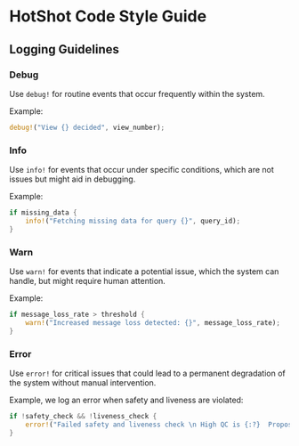# HotShot Code Style Guide

## Logging Guidelines

### Debug
Use `debug!` for routine events that occur frequently within the system.

Example:
```rust
debug!("View {} decided", view_number);
```

### Info
Use `info!` for events that occur under specific conditions, which are not issues but might aid in debugging.

Example:
```rust
if missing_data {
    info!("Fetching missing data for query {}", query_id);
}
```

### Warn
Use `warn!` for events that indicate a potential issue, which the system can handle, but might require human attention.

Example:
```rust
if message_loss_rate > threshold {
    warn!("Increased message loss detected: {}", message_loss_rate);
}
```

### Error
Use `error!` for critical issues that could lead to a permanent degradation of the system without manual intervention.

Example, we log an error when safety and liveness are violated:
```rust
if !safety_check && !liveness_check {
    error!("Failed safety and liveness check \n High QC is {:?}  Proposal QC is {:?}  Locked view is {:?}", consensus.high_qc(), proposal.data.clone(), consensus.locked_view());
}
```
